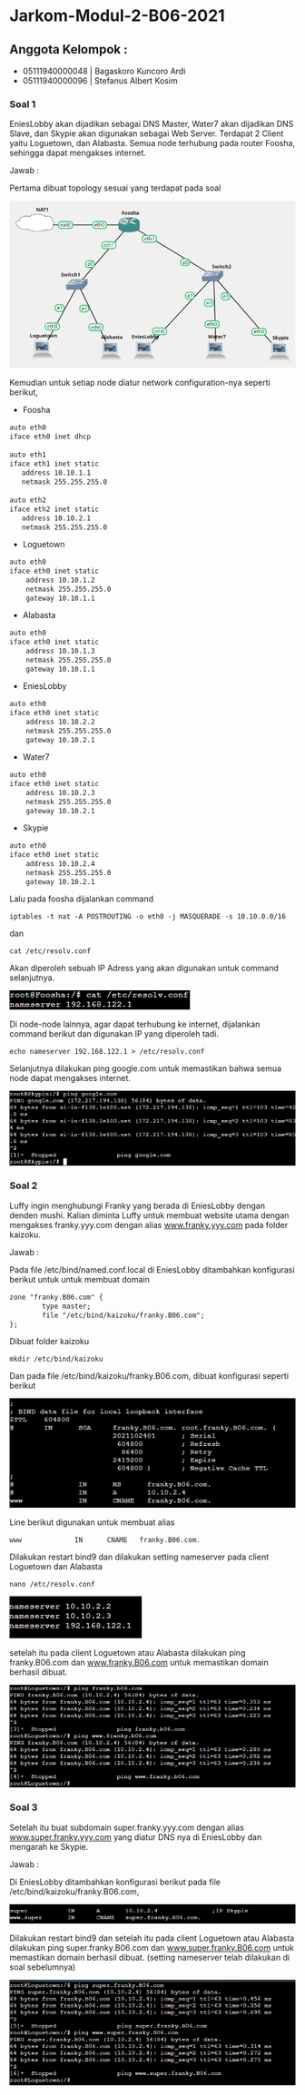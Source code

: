 # Jarkom-Modul-2-B06-2021

## Anggota Kelompok : 
- 05111940000048 | Bagaskoro Kuncoro Ardi 
- 05111940000096 | Stefanus Albert Kosim 


### Soal 1

EniesLobby akan dijadikan sebagai DNS Master, Water7 akan dijadikan DNS Slave, dan Skypie akan digunakan sebagai Web Server. Terdapat 2 Client yaitu Loguetown, dan Alabasta. Semua node terhubung pada router Foosha, sehingga dapat mengakses internet.

Jawab :

Pertama dibuat topology sesuai yang terdapat pada soal

![Topology](https://github.com/yanzkosim/Jarkom-Modul-2-B06-2021/blob/main/Screenshot/Topology.png)

Kemudian untuk setiap node diatur network configuration-nya seperti berikut,

- Foosha
 ```
auto eth0
iface eth0 inet dhcp

auto eth1
iface eth1 inet static
	address 10.10.1.1
	netmask 255.255.255.0

auto eth2
iface eth2 inet static
	address 10.10.2.1
	netmask 255.255.255.0
```
- Loguetown
```
auto eth0
iface eth0 inet static
	address 10.10.1.2
	netmask 255.255.255.0
	gateway 10.10.1.1
```
- Alabasta
```
auto eth0
iface eth0 inet static
	address 10.10.1.3
	netmask 255.255.255.0
	gateway 10.10.1.1
```
- EniesLobby
```
auto eth0
iface eth0 inet static
	address 10.10.2.2
	netmask 255.255.255.0
	gateway 10.10.2.1
```
- Water7
```
auto eth0
iface eth0 inet static
	address 10.10.2.3
	netmask 255.255.255.0
	gateway 10.10.2.1
```
- Skypie
```
auto eth0
iface eth0 inet static
	address 10.10.2.4
	netmask 255.255.255.0
	gateway 10.10.2.1
```

Lalu pada foosha dijalankan command
```
iptables -t nat -A POSTROUTING -o eth0 -j MASQUERADE -s 10.10.0.0/16
```
dan
```
cat /etc/resolv.conf
```
Akan diperoleh sebuah IP Adress yang akan digunakan untuk command selanjutnya.

![No1](https://github.com/yanzkosim/Jarkom-Modul-2-B06-2021/blob/main/Screenshot/No1.png)

Di node-node lainnya, agar dapat terhubung ke internet, dijalankan command berikut dan digunakan IP yang diperoleh tadi.
```
echo nameserver 192.168.122.1 > /etc/resolv.conf
```

Selanjutnya dilakukan ping google.com untuk memastikan bahwa semua node dapat mengakses internet.

![No1](https://github.com/yanzkosim/Jarkom-Modul-2-B06-2021/blob/main/Screenshot/No1Ping.png)

### Soal 2

Luffy ingin menghubungi Franky yang berada di EniesLobby dengan denden mushi. Kalian diminta Luffy untuk membuat website utama dengan mengakses franky.yyy.com dengan alias www.franky.yyy.com pada folder kaizoku.

Jawab :

Pada file /etc/bind/named.conf.local di EniesLobby ditambahkan konfigurasi berikut untuk untuk membuat domain
```
zone "franky.B06.com" {
        type master;
        file "/etc/bind/kaizoku/franky.B06.com";
};
```
Dibuat folder kaizoku
```
mkdir /etc/bind/kaizoku
```
Dan pada file /etc/bind/kaizoku/franky.B06.com, dibuat konfigurasi seperti berikut

![No2](https://github.com/yanzkosim/Jarkom-Modul-2-B06-2021/blob/main/Screenshot/No2Config.png)

Line berikut digunakan untuk membuat alias
```
www             IN      CNAME   franky.B06.com.
```
Dilakukan restart bind9 dan dilakukan setting nameserver pada client Loguetown dan Alabasta
```
nano /etc/resolv.conf
```

![No2](https://github.com/yanzkosim/Jarkom-Modul-2-B06-2021/blob/main/Screenshot/No2Nameserver.png)

setelah itu pada client Loguetown atau Alabasta dilakukan ping franky.B06.com dan www.franky.B06.com untuk memastikan domain berhasil dibuat.

![No2](https://github.com/yanzkosim/Jarkom-Modul-2-B06-2021/blob/main/Screenshot/No2Ping.png)

### Soal 3

Setelah itu buat subdomain super.franky.yyy.com dengan alias www.super.franky.yyy.com yang diatur DNS nya di EniesLobby dan mengarah ke Skypie.

Jawab : 

Di EniesLobby ditambahkan konfigurasi berikut pada file /etc/bind/kaizoku/franky.B06.com,

![No3](https://github.com/yanzkosim/Jarkom-Modul-2-B06-2021/blob/main/Screenshot/No3Config.png)

Dilakukan restart bind9 dan setelah itu pada client Loguetown atau Alabasta dilakukan ping super.franky.B06.com dan www.super.franky.B06.com untuk memastikan domain berhasil dibuat. (setting nameserver telah dilakukan di soal sebelumnya)

![No3](https://github.com/yanzkosim/Jarkom-Modul-2-B06-2021/blob/main/Screenshot/No3Ping.png)
